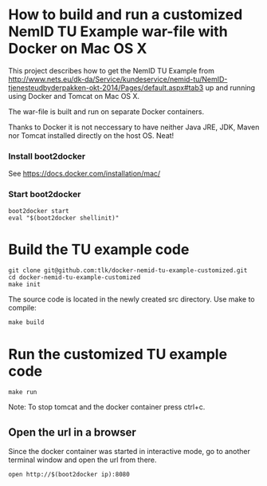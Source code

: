 
# How to build and run a customized NemID TU Example war-file with Docker on Mac OS X
This project describes how to get the NemID TU Example from
http://www.nets.eu/dk-da/Service/kundeservice/nemid-tu/NemID-tjenesteudbyderpakken-okt-2014/Pages/default.aspx#tab3
up and running using Docker and Tomcat on Mac OS X.

The war-file is built and run on separate Docker containers.

Thanks to Docker it is not neccessary to have neither Java JRE, JDK, Maven nor
Tomcat installed directly on the host OS. Neat!



### Install boot2docker
See https://docs.docker.com/installation/mac/

### Start boot2docker
```
boot2docker start
eval "$(boot2docker shellinit)"
```


# Build the TU example code

```
git clone git@github.com:tlk/docker-nemid-tu-example-customized.git
cd docker-nemid-tu-example-customized
make init
```

The source code is located in the newly created src directory. Use make to compile:
```
make build
```


# Run the customized TU example code

```
make run
```
Note: To stop tomcat and the docker container press ctrl+c.

## Open the url in a browser
Since the docker container was started in interactive mode, go to another terminal window
and open the url from there.
```
open http://$(boot2docker ip):8080
```


